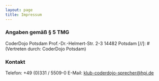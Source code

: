 ```yaml
---
layout: page
title: Impressum
---
```


### Angaben gemäß § 5 TMG

CoderDojo Potsdam
Prof.-Dr.-Helmert-Str. 2-3
14482 Potsdam
[//]: # (Vertreten durch: CoderDojo Potsdam)

### Kontakt

Telefon: +49 (0)331 / 5509-0
E-Mail: [klub-coderdojo-sprecher@hpi.de](mailto:klub-coderdojo-sprecher@hpi.de)
